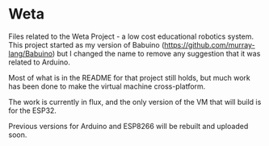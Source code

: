 Weta
=======
Files related to the Weta Project - a low cost educational robotics system.
This project started as my version of Babuino (https://github.com/murray-lang/Babuino) but I changed the name to remove any suggestion that it was related to Arduino.

Most of what is in the README for that project still holds, but much work has been done to make the virtual machine cross-platform.

The work is currently in flux, and the only version of the VM that will build is for the ESP32.

Previous versions for Arduino and ESP8266 will be rebuilt and uploaded soon.